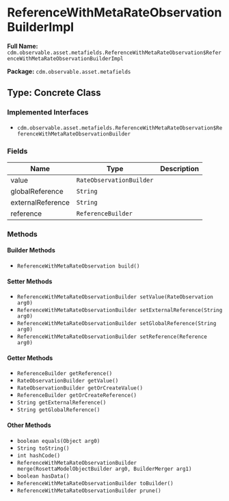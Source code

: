 # ReferenceWithMetaRateObservationBuilderImpl

**Full Name:** `cdm.observable.asset.metafields.ReferenceWithMetaRateObservation$ReferenceWithMetaRateObservationBuilderImpl`

**Package:** `cdm.observable.asset.metafields`

## Type: Concrete Class

### Implemented Interfaces

- `cdm.observable.asset.metafields.ReferenceWithMetaRateObservation$ReferenceWithMetaRateObservationBuilder`

### Fields

| Name | Type | Description |
|------|------|-------------|
| value | `RateObservationBuilder` |  |
| globalReference | `String` |  |
| externalReference | `String` |  |
| reference | `ReferenceBuilder` |  |

### Methods

#### Builder Methods

- `ReferenceWithMetaRateObservation build()`

#### Setter Methods

- `ReferenceWithMetaRateObservationBuilder setValue(RateObservation arg0)`
- `ReferenceWithMetaRateObservationBuilder setExternalReference(String arg0)`
- `ReferenceWithMetaRateObservationBuilder setGlobalReference(String arg0)`
- `ReferenceWithMetaRateObservationBuilder setReference(Reference arg0)`

#### Getter Methods

- `ReferenceBuilder getReference()`
- `RateObservationBuilder getValue()`
- `RateObservationBuilder getOrCreateValue()`
- `ReferenceBuilder getOrCreateReference()`
- `String getExternalReference()`
- `String getGlobalReference()`

#### Other Methods

- `boolean equals(Object arg0)`
- `String toString()`
- `int hashCode()`
- `ReferenceWithMetaRateObservationBuilder merge(RosettaModelObjectBuilder arg0, BuilderMerger arg1)`
- `boolean hasData()`
- `ReferenceWithMetaRateObservationBuilder toBuilder()`
- `ReferenceWithMetaRateObservationBuilder prune()`

